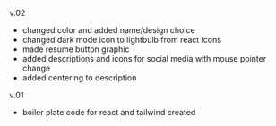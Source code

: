 v.02
- changed color and added name/design choice
- changed dark mode icon to lightbulb from react icons
- made resume button graphic
- added descriptions and icons for social media with mouse pointer change
- added centering to description 

v.01
- boiler plate code for react and tailwind created
